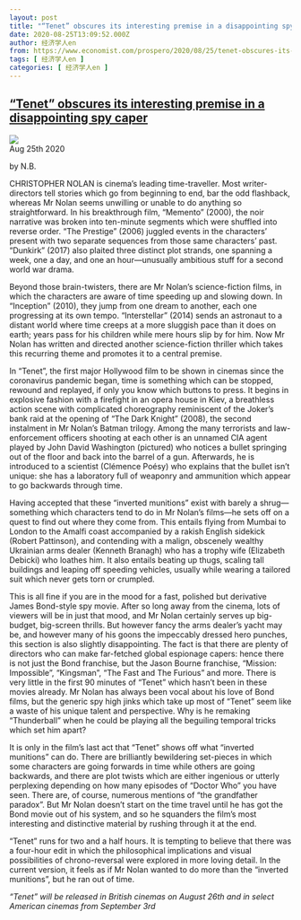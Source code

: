 ```yaml
---
layout: post
title: "“Tenet” obscures its interesting premise in a disappointing spy caper"
date: 2020-08-25T13:09:52.000Z
author: 经济学人en
from: https://www.economist.com/prospero/2020/08/25/tenet-obscures-its-interesting-premise-in-a-disappointing-spy-caper
tags: [ 经济学人en ]
categories: [ 经济学人en ]
---
```

<!--1598360992000-->
[“Tenet” obscures its interesting premise in a disappointing spy caper](https://www.economist.com/prospero/2020/08/25/tenet-obscures-its-interesting-premise-in-a-disappointing-spy-caper)
------

<div>
<img src="https://images.weserv.nl/?url=www.economist.com/sites/default/files/20200829_BKP502.jpg"/><div></div><aside ><div ><time itemscope="" itemType="http://schema.org/DateTime" dateTime="2020-08-25T13:31:48Z" >Aug 25th 2020</time><p data-test-id="Article Byline"  itemProp="byline">by N.B.</p></div></aside><p >CHRISTOPHER NOLAN is cinema’s leading time-traveller. Most writer-directors tell stories which go from beginning to end, bar the odd flashback, whereas Mr Nolan seems unwilling or unable to do anything so straightforward. In his breakthrough film, “Memento” (2000), the noir narrative was broken into ten-minute segments which were shuffled into reverse order. “The Prestige” (2006) juggled events in the characters’ present with two separate sequences from those same characters’ past. “Dunkirk” (2017) also plaited three distinct plot strands, one spanning a week, one a day, and one an hour—unusually ambitious stuff for a second world war drama.</p><p >Beyond those brain-twisters, there are Mr Nolan’s science-fiction films, in which the characters are aware of time speeding up and slowing down. In “Inception” (2010), they jump from one dream to another, each one progressing at its own tempo. “Interstellar” (2014) sends an astronaut to a distant world where time creeps at a more sluggish pace than it does on earth; years pass for his children while mere hours slip by for him. Now Mr Nolan has written and directed another science-fiction thriller which takes this recurring theme and promotes it to a central premise.</p><div  id="gpt-ad-slot-1" data-test-id="Inline Ad"></div><p >In “Tenet”, the first major Hollywood film to be shown in cinemas since the coronavirus pandemic began, time is something which can be stopped, rewound and replayed, if only you know which buttons to press. It begins in explosive fashion with a firefight in an opera house in Kiev, a breathless action scene with complicated choreography reminiscent of the Joker’s bank raid at the opening of “The Dark Knight” (2008), the second instalment in Mr Nolan’s Batman trilogy. Among the many terrorists and law-enforcement officers shooting at each other is an unnamed CIA agent played by John David Washington (pictured) who notices a bullet springing out of the floor and back into the barrel of a gun. Afterwards, he is introduced to a scientist (Clémence Poésy) who explains that the bullet isn’t unique: she has a laboratory full of weaponry and ammunition which appear to go backwards through time.</p><p >Having accepted that these “inverted munitions” exist with barely a shrug—something which characters tend to do in Mr Nolan’s films—he sets off on a quest to find out where they come from. This entails flying from Mumbai to London to the Amalfi coast accompanied by a rakish English sidekick (Robert Pattinson), and contending with a malign, obscenely wealthy Ukrainian arms dealer (Kenneth Branagh) who has a trophy wife (Elizabeth Debicki) who loathes him. It also entails beating up thugs, scaling tall buildings and leaping off speeding vehicles, usually while wearing a tailored suit which never gets torn or crumpled.</p><p >This is all fine if you are in the mood for a fast, polished but derivative James Bond-style spy movie. After so long away from the cinema, lots of viewers will be in just that mood, and Mr Nolan certainly serves up big-budget, big-screen thrills. But however fancy the arms dealer’s yacht may be, and however many of his goons the impeccably dressed hero punches, this section is also slightly disappointing. The fact is that there are plenty of directors who can make far-fetched global espionage capers: hence there is not just the Bond franchise, but the Jason Bourne franchise, “Mission: Impossible”, “Kingsman”, “The Fast and The Furious” and more. There is very little in the first 90 minutes of “Tenet” which hasn’t been in these movies already. Mr Nolan has always been vocal about his love of Bond films, but the generic spy high jinks which take up most of “Tenet” seem like a waste of his unique talent and perspective. Why is he remaking “Thunderball” when he could be playing all the beguiling temporal tricks which set him apart?</p><p >It is only in the film’s last act that “Tenet” shows off what “inverted munitions” can do. There are brilliantly bewildering set-pieces in which some characters are going forwards in time while others are going backwards, and there are plot twists which are either ingenious or utterly perplexing depending on how many episodes of “Doctor Who” you have seen. There are, of course, numerous mentions of “the grandfather paradox”. But Mr Nolan doesn’t start on the time travel until he has got the Bond movie out of his system, and so he squanders the film’s most interesting and distinctive material by rushing through it at the end.</p><div  id="gpt-ad-slot-2" data-test-id="Inline Ad"></div><p >“Tenet” runs for two and a half hours. It is tempting to believe that there was a four-hour edit in which the philosophical implications and visual possibilities of chrono-reversal were explored in more loving detail. In the current version, it feels as if Mr Nolan wanted to do more than the “inverted munitions”, but he ran out of time.</p><p ><em>“Tenet” will be released in British cinemas on August 26th and in select American cinemas from September 3rd</em></p>
</div>

